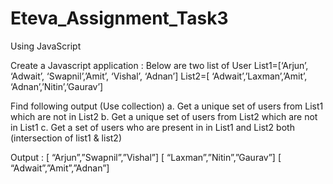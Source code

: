 # Eteva_Assignment_Task3
Using JavaScript 

Create a Javascript application :
Below are two list of User
List1=[‘Arjun’, ‘Adwait’, ‘Swapnil’,’Amit’, ‘Vishal’, ‘Adnan’]
List2=[ ‘Adwait’,’Laxman’,’Amit’, ‘Adnan’,’Nitin’,’Gaurav’]

Find following output (Use collection)
a. Get a unique set of users from List1 which are not in List2
b. Get a unique set of users from List2 which are not in List1
c. Get a set of users who are present in in List1 and List2 both (intersection of list1 & list2)

Output : 
[ “Arjun”,”Swapnil”,”Vishal”]
[ “Laxman”,”Nitin”,”Gaurav”]
[ “Adwait”,”Amit”,”Adnan”]
